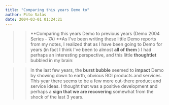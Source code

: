 ```yaml
---
title: "Comparing this years Demo to"
author: Pito Salas
date: 2004-03-01 01:24:21
---
```


>>

>> **Comparing this years Demo to previous years (Demo 2004 Series - 7A)  **As
I've been writing these little Demo reports from my notes, I realized  that as
I have been going to Demo for years (in fact I think I've been to almost **all
of them** ) I had perhaps an interesting perspective, and this little
**thoughtlet** bubbled in my brain:

>>

>>  
>
>>

>> In the last few years, the **burst bubble** seemed to **impact** Demo by
showing down to earth, obvious ROI products and services. This year there
seems to be a few more out-there product and service ideas. I thought that was
a positive development and perhaps a **sign that we are recovering** somewhat
from the shock of the last 3 years.


